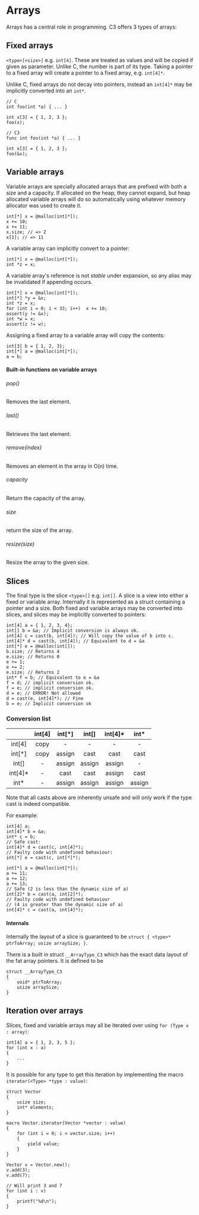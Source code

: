 # Arrays

Arrays has a central role in programming. C3 offers 3 types of arrays:

## Fixed arrays

`<type>[<size>]` e.g. `int[4]`. These are treated as values and will be copied if given as parameter. Unlike C, the number is part of its type. Taking a pointer to a fixed array will create a pointer to a fixed array, e.g. `int[4]*`. 

Unlike C, fixed arrays do not decay into pointers, instead an `int[4]*` may be implicitly converted into an `int*`.

```
// C
int foo(int *a) { ... }

int x[3] = { 1, 2, 3 };
foo(x);

// C3
func int foo(int *a) { ... }

int x[3] = { 1, 2, 3 };
foo(&x);
```

## Variable arrays

Variable arrays are specially allocated arrays that are prefixed with both a size and a capacity. If allocated on the heap, they cannot expand, but heap allocated variable arrays will do so automatically using whatever memory allocator was used to create it. 

```
int[*] x = @malloc(int[*]);
x += 10;
x += 11;
x.size; // => 2
x[1]; // => 11
```

A variable array can implicitly convert to a pointer:

```
int[*] x = @malloc(int[*]);
int *z = x;
```

A variable array's reference is not *stable* under expansion, so any alias may be invalidated if appending occurs.

```
int[*] x = @malloc(int[*]);
int[*] *y = &x;
int *z = x;
for (int i = 0; i < 33; i++)  x += 10;
assert(y != &x);
int *w = x;
assert(z != w);
```

Assigning a fixed array to a variable array will copy the contents:

```
int[3] b = { 1, 2, 3};
int[*] a = @malloc(int[*]);
a = b;
```

#### Built-in functions on variable arrays

###### pop()
Removes the last element.
###### last()
Retrieves the last element.
###### remove(index)
Removes an element in the array in O(n) time.
###### capacity
Return the capacity of the array.
###### size
return the size of the array.
###### resize(size)
Resize the array to the given size.

## Slices

The final type is the slice `<type>[]`  e.g. `int[]`. A slice is a view into either a fixed or variable array. Internally it is represented as a struct containing a pointer and a size. Both fixed and variable arrays may be converted into slices, and slices may be implicitly converted to pointers:
    
```
int[4] a = { 1, 2, 3, 4};
int[] b = &a; // Implicit conversion is always ok.
int[4] c = cast(b, int[4]); // Will copy the value of b into c.
int[4]* d = cast(b, int[4]); // Equivalent to d = &a
int[*] e = @malloc(int[]);
b.size; // Returns 4
e.size; // Returns 0
e += 1;
e += 2;
e.size; // Returns 2 
int* f = b; // Equivalent to e = &a
f = d; // implicit conversion ok.
f = e; // implicit conversion ok.
d = e; // ERROR! Not allowed
d = cast(e, int[4]*); // Fine
b = e; // Implicit conversion ok
```
### Conversion list

|  |       int[4] | int[*] | int[] | int[4]* | int* |
|:-:|:-:|:-:|:-:|:-:|:-:|
| int[4] | copy | - | - | - | - |
| int[*] | copy | assign | cast | cast | cast |
| int[] | - | assign | assign | assign | - |
| int[4]* | - | cast | cast | assign | cast |
| int* | - | assign | assign | assign | assign |

Note that all casts above are inherently unsafe and will only work if the type cast is indeed compatible.

For example:

```
int[4] a;
int[4]* b = &a;
int* c = b;
// Safe cast:
int[4]* d = cast(c, int[4]*); 
// Faulty code with undefined behaviour:
int[*] e = cast(c, int[*]*); 
```

```
int[*] a = @malloc(int[*]);
a += 11;
a += 12;
a += 13;
// Safe (2 is less than the dynamic size of a)
int[2]* b = cast(a, int[2]*);
// Faulty code with undefined behaviour
// (4 is greater than the dynamic size of a)
int[4]* c = cast(a, int[4]*);
```

#### Internals

Internally the layout of a slice is guaranteed to be `struct { <type>* ptrToArray; usize arraySize; }`.

There is a built in struct `__ArrayType_C3` which has the exact data layout of the fat array pointers. It is defined to be

```
struct __ArrayType_C3 
{ 
    void* ptrToArray;
    usize arraySize;
}
```

## Iteration over arrays

Slices, fixed and variable arrays may all be iterated over using `for (Type x : array)`:

```
int[4] a = { 1, 2, 3, 5 };
for (int x : a)
{
    ...
}
```

It is possible for any type to get this iteration by implementing the macro `iterator(<Type> *type : value)`:

```
struct Vector
{
    usize size;
    int* elements;
}

macro Vector.iterator(Vector *vector : value)
{
    for (int i = 0; i < vector.size; i++)
    {
        yield value;
    }
}

Vector v = Vector.new();
v.add(3);
v.add(7);

// Will print 3 and 7
for (int i : v)
{
    printf("%d\n");
}
```